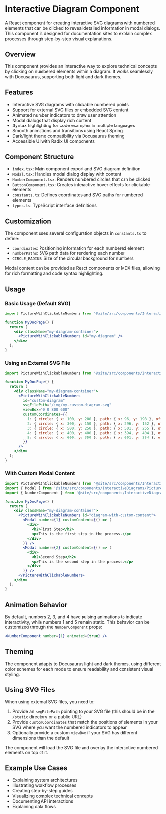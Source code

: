 # Interactive Diagram Component

A React component for creating interactive SVG diagrams with numbered elements that can be clicked to reveal detailed information in modal dialogs. This component is designed for documentation sites to explain complex processes through step-by-step visual explanations.

## Overview

This component provides an interactive way to explore technical concepts by clicking on numbered elements within a diagram. It works seamlessly with Docusaurus, supporting both light and dark themes.

## Features

- Interactive SVG diagrams with clickable numbered points
- Support for external SVG files or embedded SVG content
- Animated number indicators to draw user attention
- Modal dialogs that display rich content
- Syntax highlighting for code examples in multiple languages
- Smooth animations and transitions using React Spring
- Dark/light theme compatibility via Docusaurus theming
- Accessible UI with Radix UI components

## Component Structure

- `index.tsx`: Main component export and SVG diagram definition
- `Modal.tsx`: Handles modal dialog display with content
- `NumberComponent.tsx`: Renders numbered circles that can be clicked
- `ButtonComponent.tsx`: Creates interactive hover effects for clickable elements
- `constants.ts`: Defines coordinates and SVG paths for numbered elements
- `types.ts`: TypeScript interface definitions

## Customization

The component uses several configuration objects in `constants.ts` to define:

- `coordinates`: Positioning information for each numbered element
- `numberPaths`: SVG path data for rendering each number
- `CIRCLE_RADIUS`: Size of the circular background for numbers

Modal content can be provided as React components or MDX files, allowing for rich formatting and code syntax highlighting.

## Usage

### Basic Usage (Default SVG)

```jsx
import PictureWithClickableNumbers from '@site/src/components/InteractiveDiagrams/PictureWithClickableNumbers';

function MyDocPage() {
  return (
    <div className="my-diagram-container">
      <PictureWithClickableNumbers id="my-diagram" />
    </div>
  );
}
```

### Using an External SVG File

```jsx
import PictureWithClickableNumbers from '@site/src/components/InteractiveDiagrams/PictureWithClickableNumbers';

function MyDocPage() {
  return (
    <div className="my-diagram-container">
      <PictureWithClickableNumbers 
        id="custom-diagram"
        svgFilePath="/img/my-custom-diagram.svg"
        viewBox="0 0 800 600"
        customCoordinates={{
          1: { circle: { x: 100, y: 200 }, path: { x: 96, y: 198 }, offset: { x: -4, y: -2 } },
          2: { circle: { x: 300, y: 150 }, path: { x: 296, y: 152 }, offset: { x: -4, y: 2 } },
          3: { circle: { x: 500, y: 250 }, path: { x: 501, y: 255 }, offset: { x: 1, y: 5 } },
          4: { circle: { x: 400, y: 400 }, path: { x: 394, y: 404 }, offset: { x: -6, y: 4 } },
          5: { circle: { x: 600, y: 350 }, path: { x: 601, y: 354 }, offset: { x: 1, y: 4 } },
        }}
      />
    </div>
  );
}
```

### With Custom Modal Content

```jsx
import PictureWithClickableNumbers from '@site/src/components/InteractiveDiagrams/PictureWithClickableNumbers';
import { Modal } from '@site/src/components/InteractiveDiagrams/PictureWithClickableNumbers/Modal';
import { NumberComponent } from '@site/src/components/InteractiveDiagrams/PictureWithClickableNumbers/NumberComponent';

function MyDocPage() {
  return (
    <div className="my-diagram-container">
      <PictureWithClickableNumbers id="diagram-with-custom-content">
        <Modal number={1} customContent={() => (
          <div>
            <h2>First Step</h2>
            <p>This is the first step in the process.</p>
          </div>
        )} />
        <Modal number={2} customContent={() => (
          <div>
            <h2>Second Step</h2>
            <p>This is the second step in the process.</p>
          </div>
        )} />
      </PictureWithClickableNumbers>
    </div>
  );
}
```

## Animation Behavior

By default, numbers 2, 3, and 4 have pulsing animations to indicate interactivity, while numbers 1 and 5 remain static. This behavior can be customized through the `NumberComponent` props:

```jsx
<NumberComponent number={1} animated={true} />
```

## Theming

The component adapts to Docusaurus light and dark themes, using different color schemes for each mode to ensure readability and consistent visual styling.

## Using SVG Files

When using external SVG files, you need to:

1. Provide an `svgFilePath` pointing to your SVG file (this should be in the `/static` directory or a public URL)
2. Provide `customCoordinates` that match the positions of elements in your SVG where you want the numbered indicators to appear
3. Optionally provide a custom `viewBox` if your SVG has different dimensions than the default

The component will load the SVG file and overlay the interactive numbered elements on top of it.

## Example Use Cases

- Explaining system architectures
- Illustrating workflow processes
- Creating step-by-step guides
- Visualizing complex technical concepts
- Documenting API interactions
- Explaining data flows
